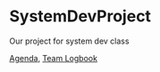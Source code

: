 # SystemDevProject
Our project for system dev class

[Agenda](https://eduvaniercollegeqc-my.sharepoint.com/:w:/g/personal/2051968_edu_vaniercollege_qc_ca/EZufoB-7SjBBqw-sTCArxxMBp_SuMrxAbrnU2Lq6SCa9mQ?e=C78XGd ),
[Team Logbook](https://eduvaniercollegeqc-my.sharepoint.com/:w:/r/personal/2051968_edu_vaniercollege_qc_ca/_layouts/15/Doc.aspx?sourcedoc=%7B6C2DD8B1-0823-4363-BE76-1CB2730D36DF%7D&file=Team%20Logbook.docx&action=edit&mobileredirect=true&wdPreviousSession=fb085656-245f-45c5-889c-1ed74f9a521b&wdOrigin=TEAMS-ELECTRON.p2p.undefined)
